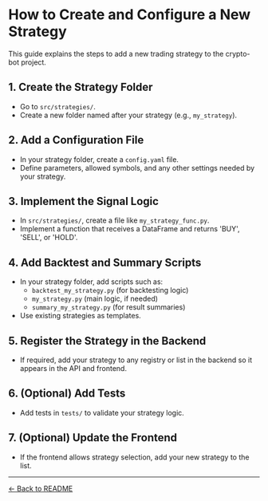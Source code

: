 # How to Create and Configure a New Strategy

This guide explains the steps to add a new trading strategy to the crypto-bot project.

## 1. Create the Strategy Folder
- Go to `src/strategies/`.
- Create a new folder named after your strategy (e.g., `my_strategy`).

## 2. Add a Configuration File
- In your strategy folder, create a `config.yaml` file.
- Define parameters, allowed symbols, and any other settings needed by your strategy.

## 3. Implement the Signal Logic
- In `src/strategies/`, create a file like `my_strategy_func.py`.
- Implement a function that receives a DataFrame and returns 'BUY', 'SELL', or 'HOLD'.

## 4. Add Backtest and Summary Scripts
- In your strategy folder, add scripts such as:
  - `backtest_my_strategy.py` (for backtesting logic)
  - `my_strategy.py` (main logic, if needed)
  - `summary_my_strategy.py` (for result summaries)
- Use existing strategies as templates.

## 5. Register the Strategy in the Backend
- If required, add your strategy to any registry or list in the backend so it appears in the API and frontend.

## 6. (Optional) Add Tests
- Add tests in `tests/` to validate your strategy logic.

## 7. (Optional) Update the Frontend
- If the frontend allows strategy selection, add your new strategy to the list.

---

[← Back to README](README.md)
